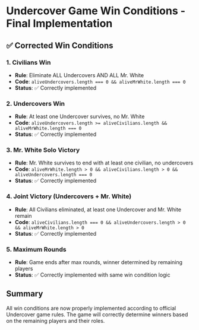 # Undercover Game Win Conditions - Final Implementation

## ✅ Corrected Win Conditions

### 1. Civilians Win
- **Rule**: Eliminate ALL Undercovers AND ALL Mr. White
- **Code**: `aliveUndercovers.length === 0 && aliveMrWhite.length === 0`
- **Status**: ✅ Correctly implemented

### 2. Undercovers Win
- **Rule**: At least one Undercover survives, no Mr. White
- **Code**: `aliveUndercovers.length >= aliveCivilians.length && aliveMrWhite.length === 0`
- **Status**: ✅ Correctly implemented

### 3. Mr. White Solo Victory
- **Rule**: Mr. White survives to end with at least one civilian, no undercovers
- **Code**: `aliveMrWhite.length > 0 && aliveCivilians.length > 0 && aliveUndercovers.length === 0`
- **Status**: ✅ Correctly implemented

### 4. Joint Victory (Undercovers + Mr. White)
- **Rule**: All Civilians eliminated, at least one Undercover and Mr. White remain
- **Code**: `aliveCivilians.length === 0 && aliveUndercovers.length > 0 && aliveMrWhite.length > 0`
- **Status**: ✅ Correctly implemented

### 5. Maximum Rounds
- **Rule**: Game ends after max rounds, winner determined by remaining players
- **Status**: ✅ Correctly implemented with same win condition logic

## Summary
All win conditions are now properly implemented according to official Undercover game rules. The game will correctly determine winners based on the remaining players and their roles.